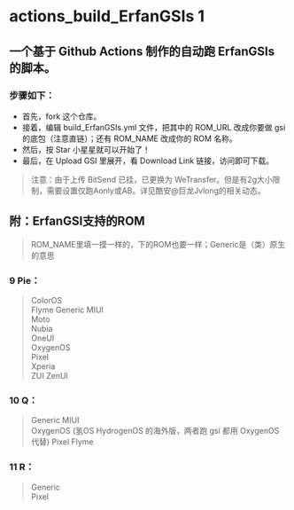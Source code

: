 # actions_build_ErfanGSIs  1

## 一个基于 Github Actions 制作的自动跑 ErfanGSIs 的脚本。 
### 步骤如下： 
- 首先，fork 这个仓库。 
- 接着，编辑 build_ErfanGSIs.yml 文件，把其中的 ROM_URL 改成你要做 gsi 的底包（注意直链）；还有 ROM_NAME 改成你的 ROM 名称。 
- 然后，按 Star 小星星就可以开始了！ 
- 最后，在 Upload GSI 里展开，看 Download Link 链接，访问即可下载。 

> 注意：由于上传 BitSend 已挂，已更换为 WeTransfer。但是有2g大小限制，需要设置仅跑Aonly或AB。详见酷安@巨龙Jvlong的相关动态。

## 附：ErfanGSI支持的ROM ##
> ROM_NAME里填一摸一样的，下的ROM也要一样；Generic是（类）原生的意思
### 9 Pie： ### 
> ColorOS	
Flyme
Generic
MIUI	
Moto	
Nubia	
OneUI	
OxygenOS	
Pixel	
Xperia	
ZUI	
ZenUI
### 10 Q： ###
> Generic
MIUI	
OxygenOS (氢OS HydrogenOS 的海外版，两者跑 gsi 都用 OxygenOS 代替)
Pixel
Flyme
### 11 R： ##
> Generic	
Pixel
